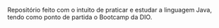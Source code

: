 Repositório feito com o intuito de praticar e estudar a linguagem Java, tendo como ponto de partida o Bootcamp da DIO.
